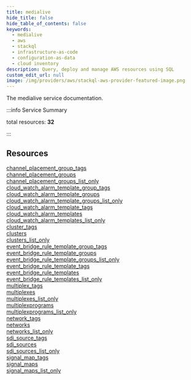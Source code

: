 ```yaml
---
title: medialive
hide_title: false
hide_table_of_contents: false
keywords:
  - medialive
  - aws
  - stackql
  - infrastructure-as-code
  - configuration-as-data
  - cloud inventory
description: Query, deploy and manage AWS resources using SQL
custom_edit_url: null
image: /img/providers/aws/stackql-aws-provider-featured-image.png
---
```


The medialive service documentation.

:::info Service Summary

<div class="row">
<div class="providerDocColumn">
<span>total resources:&nbsp;<b>32</b></span><br />
</div>
</div>

:::

## Resources
<div class="row">
<div class="providerDocColumn">
<a href="/providers/aws/medialive/channel_placement_group_tags/">channel_placement_group_tags</a><br />
<a href="/providers/aws/medialive/channel_placement_groups/">channel_placement_groups</a><br />
<a href="/providers/aws/medialive/channel_placement_groups_list_only/">channel_placement_groups_list_only</a><br />
<a href="/providers/aws/medialive/cloud_watch_alarm_template_group_tags/">cloud_watch_alarm_template_group_tags</a><br />
<a href="/providers/aws/medialive/cloud_watch_alarm_template_groups/">cloud_watch_alarm_template_groups</a><br />
<a href="/providers/aws/medialive/cloud_watch_alarm_template_groups_list_only/">cloud_watch_alarm_template_groups_list_only</a><br />
<a href="/providers/aws/medialive/cloud_watch_alarm_template_tags/">cloud_watch_alarm_template_tags</a><br />
<a href="/providers/aws/medialive/cloud_watch_alarm_templates/">cloud_watch_alarm_templates</a><br />
<a href="/providers/aws/medialive/cloud_watch_alarm_templates_list_only/">cloud_watch_alarm_templates_list_only</a><br />
<a href="/providers/aws/medialive/cluster_tags/">cluster_tags</a><br />
<a href="/providers/aws/medialive/clusters/">clusters</a><br />
<a href="/providers/aws/medialive/clusters_list_only/">clusters_list_only</a><br />
<a href="/providers/aws/medialive/event_bridge_rule_template_group_tags/">event_bridge_rule_template_group_tags</a><br />
<a href="/providers/aws/medialive/event_bridge_rule_template_groups/">event_bridge_rule_template_groups</a><br />
<a href="/providers/aws/medialive/event_bridge_rule_template_groups_list_only/">event_bridge_rule_template_groups_list_only</a><br />
<a href="/providers/aws/medialive/event_bridge_rule_template_tags/">event_bridge_rule_template_tags</a>
</div>
<div class="providerDocColumn">
<a href="/providers/aws/medialive/event_bridge_rule_templates/">event_bridge_rule_templates</a><br />
<a href="/providers/aws/medialive/event_bridge_rule_templates_list_only/">event_bridge_rule_templates_list_only</a><br />
<a href="/providers/aws/medialive/multiplex_tags/">multiplex_tags</a><br />
<a href="/providers/aws/medialive/multiplexes/">multiplexes</a><br />
<a href="/providers/aws/medialive/multiplexes_list_only/">multiplexes_list_only</a><br />
<a href="/providers/aws/medialive/multiplexprograms/">multiplexprograms</a><br />
<a href="/providers/aws/medialive/multiplexprograms_list_only/">multiplexprograms_list_only</a><br />
<a href="/providers/aws/medialive/network_tags/">network_tags</a><br />
<a href="/providers/aws/medialive/networks/">networks</a><br />
<a href="/providers/aws/medialive/networks_list_only/">networks_list_only</a><br />
<a href="/providers/aws/medialive/sdi_source_tags/">sdi_source_tags</a><br />
<a href="/providers/aws/medialive/sdi_sources/">sdi_sources</a><br />
<a href="/providers/aws/medialive/sdi_sources_list_only/">sdi_sources_list_only</a><br />
<a href="/providers/aws/medialive/signal_map_tags/">signal_map_tags</a><br />
<a href="/providers/aws/medialive/signal_maps/">signal_maps</a><br />
<a href="/providers/aws/medialive/signal_maps_list_only/">signal_maps_list_only</a>
</div>
</div>
